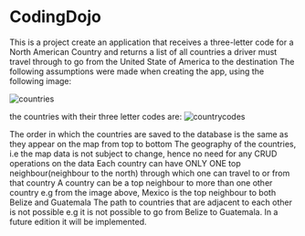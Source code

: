 # CodingDojo

This is a project create an application that receives a three-letter code for a North American Country and returns a list of 
all countries a driver must travel through to go from the United State of America to the destination
The following assumptions were made when creating the app, using the following image:

![countries](https://user-images.githubusercontent.com/54276299/163845176-a054b101-5f29-4403-b223-f673364d8e76.png)

the countries with their three letter codes are:
![countrycodes](https://user-images.githubusercontent.com/54276299/163845827-51790b25-9b60-44db-bb81-c862fa21566c.png)

The order in which the countries are saved to the database is the same as they appear on the map from top to bottom
The geography of the countries, i.e the map data is not subject to change, hence no need for any CRUD operations on the data
Each country can have ONLY ONE top neighbour(neighbour to the north) through which one can travel to or from that country
A country can be a top neighbour to more than one other country e.g from the image above, Mexico is the top neighbour to both Belize and Guatemala
The path to countries that are adjacent to each other is not possible e.g it is not possible to go from Belize to Guatemala. In a future edition it will be implemented.
